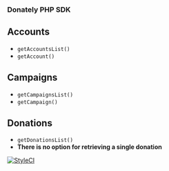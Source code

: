 ### Donately PHP SDK

## Accounts
- `getAccountsList()`
- `getAccount()`

## Campaigns
- `getCampaignsList()`
- `getCampaign()`

## Donations
- `getDonationsList()`
- __There is no option for retrieving a single donation__

[![StyleCI](https://styleci.io/repos/113628283/shield?branch=master)](https://styleci.io/repos/113628283)